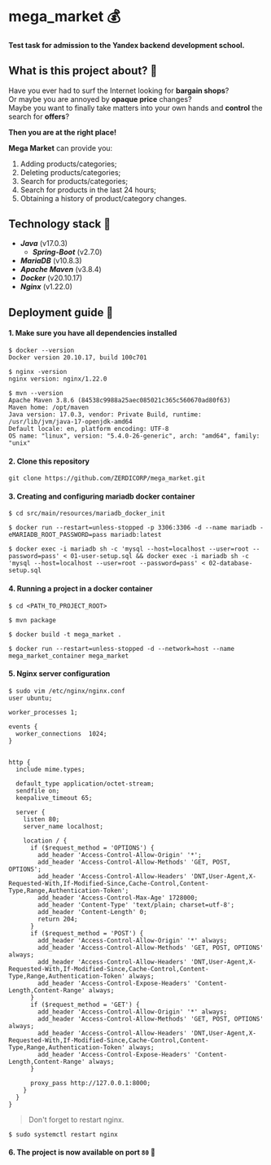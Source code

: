 # mega_market :moneybag:
#### Test task for admission to the Yandex backend development school.

## What is this project about? :raising_hand:
Have you ever had to surf the Internet looking for **bargain shops**?  
Or maybe you are annoyed by **opaque price** changes?  
Maybe you want to finally take matters into your own hands and **control** the search for **offers**?

**Then you are at the right place!**

**Mega Market** can provide you:
1. Adding products/categories;
2. Deleting products/categories;
3. Search for products/categories;
4. Search for products in the last 24 hours;
5. Obtaining a history of product/category changes.

## Technology stack :wrench:
* ***Java*** (v17.0.3)
    - ***Spring-Boot*** (v2.7.0)
* ***MariaDB*** (v10.8.3)
* ***Apache Maven*** (v3.8.4)
* ***Docker*** (v20.10.17)
* ***Nginx*** (v1.22.0)

## Deployment guide :rocket:

#### 1. Make sure you have all dependencies installed
```
$ docker --version
Docker version 20.10.17, build 100c701
```
```
$ nginx -version
nginx version: nginx/1.22.0
```
```
$ mvn --version
Apache Maven 3.8.6 (84538c9988a25aec085021c365c560670ad80f63)
Maven home: /opt/maven
Java version: 17.0.3, vendor: Private Build, runtime: /usr/lib/jvm/java-17-openjdk-amd64
Default locale: en, platform encoding: UTF-8
OS name: "linux", version: "5.4.0-26-generic", arch: "amd64", family: "unix"
```

#### 2. Clone this repository
```
git clone https://github.com/ZERDICORP/mega_market.git
```

#### 3. Creating and configuring mariadb docker container
```
$ cd src/main/resources/mariadb_docker_init
```
```
$ docker run --restart=unless-stopped -p 3306:3306 -d --name mariadb -eMARIADB_ROOT_PASSWORD=pass mariadb:latest
```
```
$ docker exec -i mariadb sh -c 'mysql --host=localhost --user=root --password=pass' < 01-user-setup.sql && docker exec -i mariadb sh -c 'mysql --host=localhost --user=root --password=pass' < 02-database-setup.sql
```

#### 4. Running a project in a docker container
```
$ cd <PATH_TO_PROJECT_ROOT>
```
```
$ mvn package
```
```
$ docker build -t mega_market .
```
```
$ docker run --restart=unless-stopped -d --network=host --name mega_market_container mega_market
```

#### 5. Nginx server configuration
```
$ sudo vim /etc/nginx/nginx.conf
user ubuntu;
  
worker_processes 1;

events {
  worker_connections  1024;
}


http {
  include mime.types;
  
  default_type application/octet-stream;
  sendfile on;
  keepalive_timeout 65;
  
  server {
    listen 80;
    server_name localhost;
    
    location / {
      if ($request_method = 'OPTIONS') {
        add_header 'Access-Control-Allow-Origin' '*';
        add_header 'Access-Control-Allow-Methods' 'GET, POST, OPTIONS';
        add_header 'Access-Control-Allow-Headers' 'DNT,User-Agent,X-Requested-With,If-Modified-Since,Cache-Control,Content-Type,Range,Authentication-Token';
        add_header 'Access-Control-Max-Age' 1728000;
        add_header 'Content-Type' 'text/plain; charset=utf-8';
        add_header 'Content-Length' 0;
        return 204;
      }
      if ($request_method = 'POST') {
        add_header 'Access-Control-Allow-Origin' '*' always;
        add_header 'Access-Control-Allow-Methods' 'GET, POST, OPTIONS' always;
        add_header 'Access-Control-Allow-Headers' 'DNT,User-Agent,X-Requested-With,If-Modified-Since,Cache-Control,Content-Type,Range,Authentication-Token' always;
        add_header 'Access-Control-Expose-Headers' 'Content-Length,Content-Range' always;
      }
      if ($request_method = 'GET') {
        add_header 'Access-Control-Allow-Origin' '*' always;
        add_header 'Access-Control-Allow-Methods' 'GET, POST, OPTIONS' always;
        add_header 'Access-Control-Allow-Headers' 'DNT,User-Agent,X-Requested-With,If-Modified-Since,Cache-Control,Content-Type,Range,Authentication-Token' always;
        add_header 'Access-Control-Expose-Headers' 'Content-Length,Content-Range' always;
      }
      
      proxy_pass http://127.0.0.1:8000;
    }
  }
}
```
> Don't forget to restart nginx.
```
$ sudo systemctl restart nginx
```

#### 6. The project is now available on port `80` :confetti_ball:
